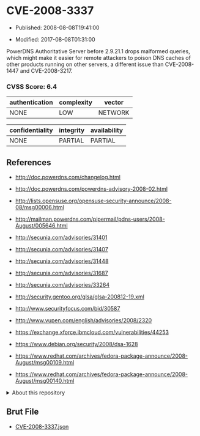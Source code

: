 # CVE-2008-3337

- Published: 2008-08-08T19:41:00

- Modified: 2017-08-08T01:31:00

PowerDNS Authoritative Server before 2.9.21.1 drops malformed queries, which might make it easier for remote attackers to poison DNS caches of other products running on other servers, a different issue than CVE-2008-1447 and CVE-2008-3217.

### CVSS Score: **6.4**

| authentication | complexity | vector |
| --- | --- | --- |
| NONE | LOW | NETWORK |

| confidentiality | integrity | availability |
| --- | --- | --- |
| NONE | PARTIAL | PARTIAL |

## References

* http://doc.powerdns.com/changelog.html

* http://doc.powerdns.com/powerdns-advisory-2008-02.html

* http://lists.opensuse.org/opensuse-security-announce/2008-08/msg00006.html

* http://mailman.powerdns.com/pipermail/pdns-users/2008-August/005646.html

* http://secunia.com/advisories/31401

* http://secunia.com/advisories/31407

* http://secunia.com/advisories/31448

* http://secunia.com/advisories/31687

* http://secunia.com/advisories/33264

* http://security.gentoo.org/glsa/glsa-200812-19.xml

* http://www.securityfocus.com/bid/30587

* http://www.vupen.com/english/advisories/2008/2320

* https://exchange.xforce.ibmcloud.com/vulnerabilities/44253

* https://www.debian.org/security/2008/dsa-1628

* https://www.redhat.com/archives/fedora-package-announce/2008-August/msg00109.html

* https://www.redhat.com/archives/fedora-package-announce/2008-August/msg00140.html

<details>
<summary>About this repository</summary> 

  This repository is part of the project [Live Hack CVE](https://github.com/Live-Hack-CVE). Main website can be found [www.live-hack.org](https://www.live-hack.org) 
  
  Made by [Sn0wAlice](https://github.com/Sn0wAlice) for the people that care about security and need to have a feed of the latest CVEs. Hope you enjoy it, don't forget to star the repo and follow me on [Twitter](https://twitter.com/Sn0wAlice) and [Github](https://github.com/Sn0wAlice). And that is my [personnal website](https://www.alice-snow.me/)

  - [Home Page](https://github.com/Live-Hack-CVE)
  - [Framework](https://github.com/Live-Hack-CVE/cve-framework)
  - [CVE database](https://github.com/Live-Hack-CVE/full_database)
  - [Changelog](https://github.com/Live-Hack-CVE/Changelog)
</details>

## Brut File

* [CVE-2008-3337.json](https://raw.githubusercontent.com/Live-Hack-CVE/full_database/main/cves/2008/CVE-2008-3337.json)

